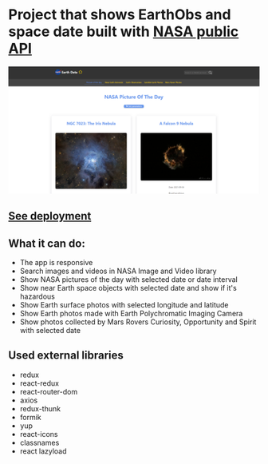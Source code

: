 # Project that shows EarthObs and space date built with [NASA public API](https://api.nasa.gov/)

![image](https://github.com/Nickborovkov/Earth_Data/blob/master/appScreenshot.png)
## [See deployment](https://nickborovkov.github.io/Earth_Data/#/)

## What it can do:
- The app is responsive
- Search images and videos in NASA Image and Video library
- Show NASA pictures of the day with selected date or date interval
- Show near Earth space objects with selected date and show if it's hazardous
- Show Earth surface photos with selected longitude and latitude
- Show Earth photos made with Earth Polychromatic Imaging Camera
- Show photos collected by Mars Rovers Curiosity, Opportunity and Spirit with selected date

## Used external libraries
- redux
- react-redux
- react-router-dom
- axios
- redux-thunk
- formik
- yup
- react-icons
- classnames
- react lazyload
